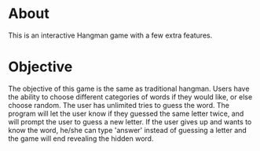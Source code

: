 # About
This is an interactive Hangman game with a few extra features.
# Objective
The objective of this game is the same as traditional hangman. Users have the ability to choose different categories of words if they would like, or else choose random. The user has unlimited tries to guess the word. The program will let the user know if they guessed the same letter twice, and will prompt the user to guess a new letter. If the user gives up and wants to know the word, he/she can type 'answer' instead of guessing a letter and the game will end revealing the hidden word.

